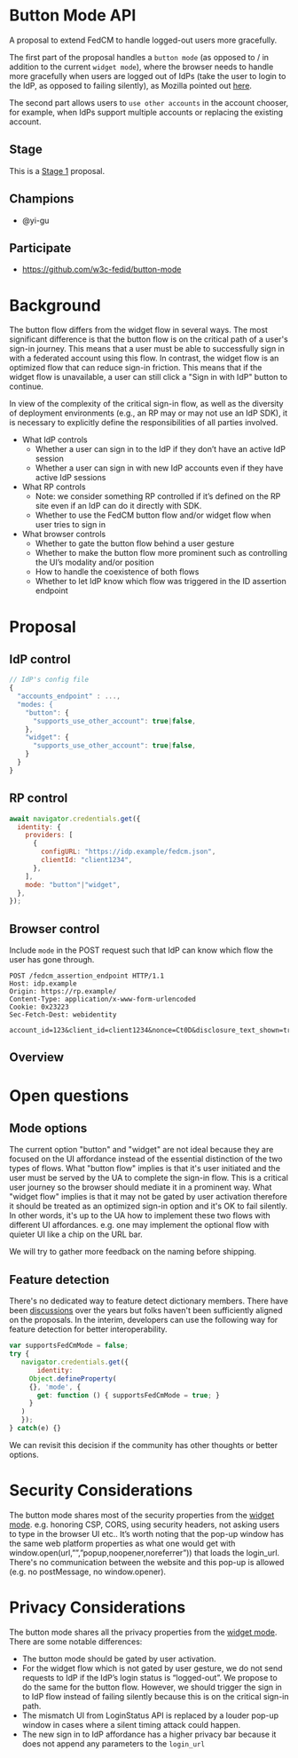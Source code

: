 # Button Mode API

A proposal to extend FedCM to handle logged-out users more gracefully. 

The first part of the proposal handles a `button mode` (as opposed to / in addition to the current `widget mode`), where the browser needs to handle more gracefully when users are logged out of IdPs (take the user to login to the IdP, as opposed to failing silently), as Mozilla pointed out [here](https://github.com/w3c-fedid/button-mode/issues/2). 

The second part allows users to `use other accounts` in the account chooser, for example, when IdPs support multiple accounts or replacing the existing account.

## Stage

This is a [Stage 1](https://github.com/w3c-fedid/Administration/blob/main/proposals-CG-WG.md) proposal.

## Champions

- @yi-gu 

## Participate
- https://github.com/w3c-fedid/button-mode

# Background

The button flow differs from the widget flow in several ways. The most significant difference is that the button flow is on the critical path of a user's sign-in journey. This means that a user must be able to successfully sign in with a federated account using this flow. In contrast, the widget flow is an optimized flow that can reduce sign-in friction. This means that if the widget flow is unavailable, a user can still click a "Sign in with IdP" button to continue.

In view of the complexity of the critical sign-in flow, as well as the diversity of deployment environments (e.g., an RP may or may not use an IdP SDK), it is necessary to explicitly define the responsibilities of all parties involved.

- What IdP controls
  - Whether a user can sign in to the IdP if they don’t have an active IdP session
  - Whether a user can sign in with new IdP accounts even if they have active IdP sessions 
- What RP controls
  - Note: we consider something RP controlled if it’s defined on the RP site even if an IdP can do it directly with SDK.
  - Whether to use the FedCM button flow and/or widget flow when user tries to sign in
- What browser controls
  - Whether to gate the button flow behind a user gesture
  - Whether to make the button flow more prominent such as controlling the UI’s modality and/or position
  - How to handle the coexistence of both flows
  - Whether to let IdP know which flow was triggered in the ID assertion endpoint

# Proposal

## IdP control

```javascript
// IdP's config file
{
  "accounts_endpoint" : ...,
  "modes: {
    "button": {
      "supports_use_other_account": true|false,
    },
    "widget": {
      "supports_use_other_account": true|false,
    }
  }
}
```

## RP control

```javascript
await navigator.credentials.get({
  identity: {
    providers: [
      {
        configURL: "https://idp.example/fedcm.json",
        clientId: "client1234",      
      },
    ],
    mode: "button"|"widget",
  },
});
```

## Browser control

Include `mode` in the POST request such that IdP can know which flow the user has gone through.

```http
POST /fedcm_assertion_endpoint HTTP/1.1
Host: idp.example
Origin: https://rp.example/
Content-Type: application/x-www-form-urlencoded
Cookie: 0x23223
Sec-Fetch-Dest: webidentity

account_id=123&client_id=client1234&nonce=Ct0D&disclosure_text_shown=true&is_auto_selected=false&**mode=button**
```

## Overview

# Open questions

## Mode options

The current option "button" and "widget" are not ideal because they are focused on the UI affordance instead of the essential distinction of the two types of flows. What "button flow" implies is that it's user initiated and the user must be served by the UA to complete the sign-in flow. This is a critical user journey so the browser should mediate it in a prominent way. What "widget flow" implies is that it may not be gated by user activation therefore it should be treated as an optimized sign-in option and it's OK to fail silently. In other words, it's up to the UA how to implement these two flows with different UI affordances. e.g. one may implement the optional flow with quieter UI like a chip on the URL bar.

We will try to gather more feedback on the naming before shipping.

## Feature detection

There's no dedicated way to feature detect dictionary members. There have been [discussions](https://github.com/whatwg/webidl/issues/107) over the years but folks haven't been sufficiently aligned on the proposals. In the interim,  developers can use the following way for feature detection for better interoperability.

```javascript
var supportsFedCmMode = false;
try {
   navigator.credentials.get({
       identity:
     Object.defineProperty(
     {}, 'mode', {
       get: function () { supportsFedCmMode = true; }
     }
   )
   });
} catch(e) {}
```

We can revisit this decision if the community has other thoughts or better options.

# Security Considerations

The button mode shares most of the security properties from the [widget mode](https://fedidcg.github.io/FedCM/#security). e.g. honoring CSP, CORS, using security headers, not asking users to type in the browser UI etc.. It’s worth noting that the pop-up window has the same web platform properties as what one would get with window.open(url,””,”popup,noopener,noreferrer”)) that loads the login_url. There's no communication between the website and this pop-up is allowed (e.g. no postMessage, no window.opener).

# Privacy Considerations

The button mode shares all the privacy properties from the [widget mode](https://fedidcg.github.io/FedCM/#privacy). There are some notable differences:
- The button mode should be gated by user activation.
- For the widget flow which is not gated by user gesture, we do not send requests to IdP if the IdP’s login status is “logged-out”. We propose to do the same for the button flow. However, we should trigger the sign in to IdP flow instead of failing silently because this is on the critical sign-in path.
- The mismatch UI from LoginStatus API is replaced by a louder pop-up window in cases where a silent timing attack could happen.
- The new sign in to IdP affordance has a higher privacy bar because it does not append any parameters to the `login_url`
